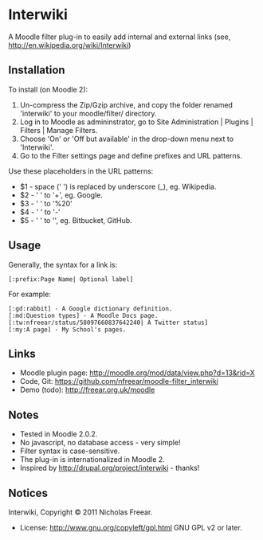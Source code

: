Interwiki
=========

A Moodle filter plug-in to easily add internal and external links (see, <http://en.wikipedia.org/wiki/Interwiki>)


Installation
------------
To install (on Moodle 2):

1. Un-compress the Zip/Gzip archive, and copy the folder renamed 'interwiki' to your moodle/filter/ directory.
2. Log in to Moodle as admininstrator, go to Site Administration | Plugins | Filters | Manage Filters.
3. Choose 'On' or 'Off but available' in the drop-down menu next to 'Interwiki'.
4. Go to the Filter settings page and define prefixes and URL patterns.

Use these placeholders in the URL patterns:

* $1 - space (' ') is replaced by underscore (_), eg. Wikipedia.
* $2 - ' ' to '+', eg. Google.
* $3 - ' ' to '%20'
* $4 - ' ' to '-'
* $5 - ' ' to '', eg. Bitbucket, GitHub.


Usage
-----
Generally, the syntax for a link is:

    [:prefix:Page Name| Optional label]

For example:

    [:gd:rabbit] - A Google dictionary definition.
    [:md:Question types] - A Moodle Docs page.
    [:tw:nfreear/status/58097660837642240| A Twitter status]
    [:my:A page] - My School's pages.


Links
-----
* Moodle plugin page: <http://moodle.org/mod/data/view.php?d=13&rid=X>
* Code, Git: <https://github.com/nfreear/moodle-filter_interwiki>
* Demo (todo): <http://freear.org.uk/moodle>

Notes
-----
* Tested in Moodle 2.0.2.
* No javascript, no database access - very simple!
* Filter syntax is case-sensitive.
* The plug-in is internationalized in Moodle 2.
* Inspired by <http://drupal.org/project/interwiki> - thanks!

Notices
-------
Interwiki, Copyright © 2011 Nicholas Freear.

* License: <http://www.gnu.org/copyleft/gpl.html> GNU GPL v2 or later.

